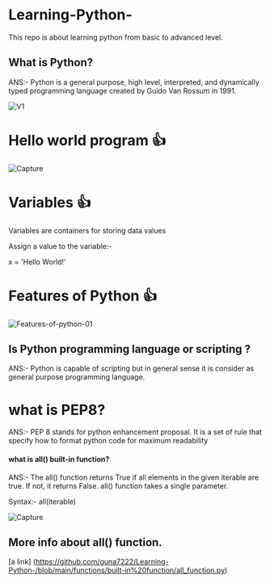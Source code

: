 # Learning-Python-
This repo is about learning python from basic to advanced level. 

## What is Python?

ANS:- Python is a general purpose, high level, interpreted, and dynamically typed programming language created by Guido Van Rossum in 1991.

![V1](https://user-images.githubusercontent.com/47294637/112960772-5c856280-9162-11eb-92f9-83b2ae3f34a8.jpg)

# Hello world program 👍
![Capture](https://user-images.githubusercontent.com/47294637/112948948-4a052c00-9156-11eb-8283-a1964c1da9ad.JPG)

# Variables 👍
Variables are containers for storing data values

Assign a value to the variable:-

x = 'Hello World!'

# Features of Python 👍

![Features-of-python-01](https://user-images.githubusercontent.com/47294637/112961020-9b1b1d00-9162-11eb-834a-0d46d3d8e196.jpg)

## Is Python programming language or scripting ?

ANS:- Python is capable of scripting but in general sense it is consider as general purpose programming language.


# what is PEP8?
ANS:- PEP 8 stands for python enhancement proposal. It is a set of rule that specify how to format python code for maximum readability

#### what is all() built-in function?
ANS:- The all() function returns True if all elements in the given iterable are true. If not, it returns False.
all() function takes a single parameter. 

Syntax:- all(iterable)

![Capture](https://user-images.githubusercontent.com/47294637/114338327-78c8cc80-9b70-11eb-95ff-c52c3691625c.JPG)

## More info about all() function.
[a link] (https://github.com/guna7222/Learning-Python-/blob/main/functions/built-in%20function/all_function.py)
